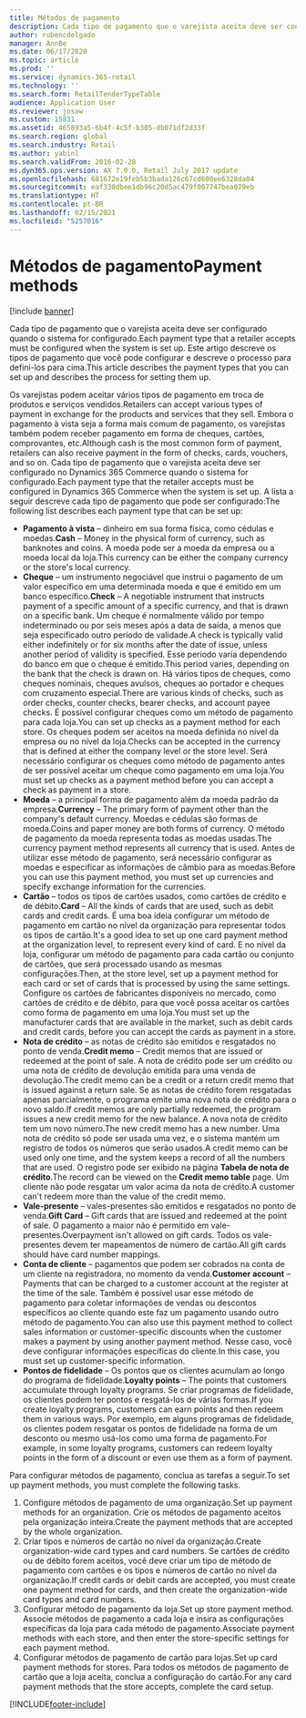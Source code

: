 ```yaml
---
title: Métodos de pagamento
description: Cada tipo de pagamento que o varejista aceita deve ser configurado quando o sistema for configurado. Este artigo descreve os tipos de pagamento que você pode configurar e descreve o processo para defini-los para cima.
author: rubencdelgado
manager: AnnBe
ms.date: 06/17/2020
ms.topic: article
ms.prod: ''
ms.service: dynamics-365-retail
ms.technology: ''
ms.search.form: RetailTenderTypeTable
audience: Application User
ms.reviewer: josaw
ms.custom: 15831
ms.assetid: 465893a5-6b4f-4c5f-b305-db071df2d33f
ms.search.region: global
ms.search.industry: Retail
ms.author: yabinl
ms.search.validFrom: 2016-02-28
ms.dyn365.ops.version: AX 7.0.0, Retail July 2017 update
ms.openlocfilehash: 681672e19feb5b3bada126c67cd600ee6328da04
ms.sourcegitcommit: eaf330dbee1db96c20d5ac479f007747bea079eb
ms.translationtype: HT
ms.contentlocale: pt-BR
ms.lasthandoff: 02/15/2021
ms.locfileid: "5257016"
---
```

# <a name="payment-methods"></a><span data-ttu-id="e2b8e-104">Métodos de pagamento</span><span class="sxs-lookup"><span data-stu-id="e2b8e-104">Payment methods</span></span>

[!include [banner](includes/banner.md)]

<span data-ttu-id="e2b8e-105">Cada tipo de pagamento que o varejista aceita deve ser configurado quando o sistema for configurado.</span><span class="sxs-lookup"><span data-stu-id="e2b8e-105">Each payment type that a retailer accepts must be configured when the system is set up.</span></span> <span data-ttu-id="e2b8e-106">Este artigo descreve os tipos de pagamento que você pode configurar e descreve o processo para defini-los para cima.</span><span class="sxs-lookup"><span data-stu-id="e2b8e-106">This article describes the payment types that you can set up and describes the process for setting them up.</span></span>

<span data-ttu-id="e2b8e-107">Os varejistas podem aceitar vários tipos de pagamento em troca de produtos e serviços vendidos.</span><span class="sxs-lookup"><span data-stu-id="e2b8e-107">Retailers can accept various types of payment in exchange for the products and services that they sell.</span></span> <span data-ttu-id="e2b8e-108">Embora o pagamento à vista seja a forma mais comum de pagamento, os varejistas também podem receber pagamento em forma de cheques, cartões, comprovantes, etc.</span><span class="sxs-lookup"><span data-stu-id="e2b8e-108">Although cash is the most common form of payment, retailers can also receive payment in the form of checks, cards, vouchers, and so on.</span></span> <span data-ttu-id="e2b8e-109">Cada tipo de pagamento que o varejista aceita deve ser configurado no Dynamics 365 Commerce quando o sistema for configurado.</span><span class="sxs-lookup"><span data-stu-id="e2b8e-109">Each payment type that the retailer accepts must be configured in Dynamics 365 Commerce when the system is set up.</span></span> <span data-ttu-id="e2b8e-110">A lista a seguir descreve cada tipo de pagamento que pode ser configurado:</span><span class="sxs-lookup"><span data-stu-id="e2b8e-110">The following list describes each payment type that can be set up:</span></span>

- <span data-ttu-id="e2b8e-111">**Pagamento à vista** – dinheiro em sua forma física, como cédulas e moedas.</span><span class="sxs-lookup"><span data-stu-id="e2b8e-111">**Cash** – Money in the physical form of currency, such as banknotes and coins.</span></span> <span data-ttu-id="e2b8e-112">A moeda pode ser a moeda da empresa ou a moeda local da loja.</span><span class="sxs-lookup"><span data-stu-id="e2b8e-112">This currency can be either the company currency or the store's local currency.</span></span>
- <span data-ttu-id="e2b8e-113">**Cheque** – um instrumento negociável que instrui o pagamento de um valor específico em uma determinada moeda e que é emitido em um banco específico.</span><span class="sxs-lookup"><span data-stu-id="e2b8e-113">**Check** – A negotiable instrument that instructs payment of a specific amount of a specific currency, and that is drawn on a specific bank.</span></span> <span data-ttu-id="e2b8e-114">Um cheque é normalmente válido por tempo indeterminado ou por seis meses após a data de saída, a menos que seja especificado outro período de validade.</span><span class="sxs-lookup"><span data-stu-id="e2b8e-114">A check is typically valid either indefinitely or for six months after the date of issue, unless another period of validity is specified.</span></span> <span data-ttu-id="e2b8e-115">Esse período varia dependendo do banco em que o cheque é emitido.</span><span class="sxs-lookup"><span data-stu-id="e2b8e-115">This period varies, depending on the bank that the check is drawn on.</span></span> <span data-ttu-id="e2b8e-116">Há vários tipos de cheques, como cheques nominais, cheques avulsos, cheques ao portador e cheques com cruzamento especial.</span><span class="sxs-lookup"><span data-stu-id="e2b8e-116">There are various kinds of checks, such as order checks, counter checks, bearer checks, and account payee checks.</span></span> <span data-ttu-id="e2b8e-117">É possível configurar cheques como um método de pagamento para cada loja.</span><span class="sxs-lookup"><span data-stu-id="e2b8e-117">You can set up checks as a payment method for each store.</span></span> <span data-ttu-id="e2b8e-118">Os cheques podem ser aceitos na moeda definida no nível da empresa ou no nível da loja.</span><span class="sxs-lookup"><span data-stu-id="e2b8e-118">Checks can be accepted in the currency that is defined at either the company level or the store level.</span></span> <span data-ttu-id="e2b8e-119">Será necessário configurar os cheques como método de pagamento antes de ser possível aceitar um cheque como pagamento em uma loja.</span><span class="sxs-lookup"><span data-stu-id="e2b8e-119">You must set up checks as a payment method before you can accept a check as payment in a store.</span></span>
- <span data-ttu-id="e2b8e-120">**Moeda** – a principal forma de pagamento além da moeda padrão da empresa.</span><span class="sxs-lookup"><span data-stu-id="e2b8e-120">**Currency** – The primary form of payment other than the company's default currency.</span></span> <span data-ttu-id="e2b8e-121">Moedas e cédulas são formas de moeda.</span><span class="sxs-lookup"><span data-stu-id="e2b8e-121">Coins and paper money are both forms of currency.</span></span> <span data-ttu-id="e2b8e-122">O método de pagamento da moeda representa todas as moedas usadas.</span><span class="sxs-lookup"><span data-stu-id="e2b8e-122">The currency payment method represents all currency that is used.</span></span> <span data-ttu-id="e2b8e-123">Antes de utilizar esse método de pagamento, será necessário configurar as moedas e especificar as informações de câmbio para as moedas.</span><span class="sxs-lookup"><span data-stu-id="e2b8e-123">Before you can use this payment method, you must set up currencies and specify exchange information for the currencies.</span></span>
- <span data-ttu-id="e2b8e-124">**Cartão** – todos os tipos de cartões usados, como cartões de crédito e de débito.</span><span class="sxs-lookup"><span data-stu-id="e2b8e-124">**Card** – All the kinds of cards that are used, such as debit cards and credit cards.</span></span> <span data-ttu-id="e2b8e-125">É uma boa ideia configurar um método de pagamento em cartão no nível da organização para representar todos os tipos de cartão.</span><span class="sxs-lookup"><span data-stu-id="e2b8e-125">It's a good idea to set up one card payment method at the organization level, to represent every kind of card.</span></span> <span data-ttu-id="e2b8e-126">E no nível da loja, configurar um método de pagamento para cada cartão ou conjunto de cartões, que será processado usando as mesmas configurações.</span><span class="sxs-lookup"><span data-stu-id="e2b8e-126">Then, at the store level, set up a payment method for each card or set of cards that is processed by using the same settings.</span></span> <span data-ttu-id="e2b8e-127">Configure os cartões de fabricantes disponíveis no mercado, como cartões de crédito e de débito, para que você possa aceitar os cartões como forma de pagamento em uma loja.</span><span class="sxs-lookup"><span data-stu-id="e2b8e-127">You must set up the manufacturer cards that are available in the market, such as debit cards and credit cards, before you can accept the cards as payment in a store.</span></span>
- <span data-ttu-id="e2b8e-128">**Nota de crédito** – as notas de crédito são emitidos e resgatados no ponto de venda.</span><span class="sxs-lookup"><span data-stu-id="e2b8e-128">**Credit memo** – Credit memos that are issued or redeemed at the point of sale.</span></span> <span data-ttu-id="e2b8e-129">A nota de crédito pode ser um crédito ou uma nota de crédito de devolução emitida para uma venda de devolução.</span><span class="sxs-lookup"><span data-stu-id="e2b8e-129">The credit memo can be a credit or a return credit memo that is issued against a return sale.</span></span> <span data-ttu-id="e2b8e-130">Se as notas de crédito forem resgatadas apenas parcialmente, o programa emite uma nova nota de crédito para o novo saldo.</span><span class="sxs-lookup"><span data-stu-id="e2b8e-130">If credit memos are only partially redeemed, the program issues a new credit memo for the new balance.</span></span> <span data-ttu-id="e2b8e-131">A nova nota de crédito tem um novo número.</span><span class="sxs-lookup"><span data-stu-id="e2b8e-131">The new credit memo has a new number.</span></span> <span data-ttu-id="e2b8e-132">Uma nota de crédito só pode ser usada uma vez, e o sistema mantém um registro de todos os números que serão usados.</span><span class="sxs-lookup"><span data-stu-id="e2b8e-132">A credit memo can be used only one time, and the system keeps a record of all the numbers that are used.</span></span> <span data-ttu-id="e2b8e-133">O registro pode ser exibido na página **Tabela de nota de crédito**.</span><span class="sxs-lookup"><span data-stu-id="e2b8e-133">The record can be viewed on the **Credit memo table** page.</span></span> <span data-ttu-id="e2b8e-134">Um cliente não pode resgatar um valor acima da nota de crédito.</span><span class="sxs-lookup"><span data-stu-id="e2b8e-134">A customer can't redeem more than the value of the credit memo.</span></span>
- <span data-ttu-id="e2b8e-135">**Vale-presente** – vales-presentes são emitidos e resgatados no ponto de venda.</span><span class="sxs-lookup"><span data-stu-id="e2b8e-135">**Gift Card** – Gift cards that are issued and redeemed at the point of sale.</span></span> <span data-ttu-id="e2b8e-136">O pagamento a maior não é permitido em vale-presentes.</span><span class="sxs-lookup"><span data-stu-id="e2b8e-136">Overpayment isn't allowed on gift cards.</span></span> <span data-ttu-id="e2b8e-137">Todos os vale-presentes devem ter mapeamentos de número de cartão.</span><span class="sxs-lookup"><span data-stu-id="e2b8e-137">All gift cards should have card number mappings.</span></span> 
- <span data-ttu-id="e2b8e-138">**Conta de cliente** – pagamentos que podem ser cobrados na conta de um cliente na registradora, no momento da venda.</span><span class="sxs-lookup"><span data-stu-id="e2b8e-138">**Customer account** – Payments that can be charged to a customer account at the register at the time of the sale.</span></span> <span data-ttu-id="e2b8e-139">Também é possível usar esse método de pagamento para coletar informações de vendas ou descontos específicos ao cliente quando este faz um pagamento usando outro método de pagamento.</span><span class="sxs-lookup"><span data-stu-id="e2b8e-139">You can also use this payment method to collect sales information or customer-specific discounts when the customer makes a payment by using another payment method.</span></span> <span data-ttu-id="e2b8e-140">Nesse caso, você deve configurar informações específicas do cliente.</span><span class="sxs-lookup"><span data-stu-id="e2b8e-140">In this case, you must set up customer-specific information.</span></span>
- <span data-ttu-id="e2b8e-141">**Pontos de fidelidade** – Os pontos que os clientes acumulam ao longo do programa de fidelidade.</span><span class="sxs-lookup"><span data-stu-id="e2b8e-141">**Loyalty points** – The points that customers accumulate through loyalty programs.</span></span> <span data-ttu-id="e2b8e-142">Se criar programas de fidelidade, os clientes podem ter pontos e resgatá-los de várias formas.</span><span class="sxs-lookup"><span data-stu-id="e2b8e-142">If you create loyalty programs, customers can earn points and then redeem them in various ways.</span></span> <span data-ttu-id="e2b8e-143">Por exemplo, em alguns programas de fidelidade, os clientes podem resgatar os pontos de fidelidade na forma de um desconto ou mesmo usá-los como uma forma de pagamento.</span><span class="sxs-lookup"><span data-stu-id="e2b8e-143">For example, in some loyalty programs, customers can redeem loyalty points in the form of a discount or even use them as a form of payment.</span></span>

<span data-ttu-id="e2b8e-144">Para configurar métodos de pagamento, conclua as tarefas a seguir.</span><span class="sxs-lookup"><span data-stu-id="e2b8e-144">To set up payment methods, you must complete the following tasks.</span></span>

1. <span data-ttu-id="e2b8e-145">Configure métodos de pagamento de uma organização.</span><span class="sxs-lookup"><span data-stu-id="e2b8e-145">Set up payment methods for an organization.</span></span> <span data-ttu-id="e2b8e-146">Crie os métodos de pagamento aceitos pela organização inteira.</span><span class="sxs-lookup"><span data-stu-id="e2b8e-146">Create the payment methods that are accepted by the whole organization.</span></span>
2. <span data-ttu-id="e2b8e-147">Criar tipos e números de cartão no nível da organização.</span><span class="sxs-lookup"><span data-stu-id="e2b8e-147">Create organization-wide card types and card numbers.</span></span> <span data-ttu-id="e2b8e-148">Se cartões de crédito ou de débito forem aceitos, você deve criar um tipo de método de pagamento com cartões e os tipos e números de cartão no nível da organização.</span><span class="sxs-lookup"><span data-stu-id="e2b8e-148">If credit cards or debit cards are accepted, you must create one payment method for cards, and then create the organization-wide card types and card numbers.</span></span>
3. <span data-ttu-id="e2b8e-149">Configurar método de pagamento da loja.</span><span class="sxs-lookup"><span data-stu-id="e2b8e-149">Set up store payment method.</span></span> <span data-ttu-id="e2b8e-150">Associe métodos de pagamento a cada loja e insira as configurações específicas da loja para cada método de pagamento.</span><span class="sxs-lookup"><span data-stu-id="e2b8e-150">Associate payment methods with each store, and then enter the store-specific settings for each payment method.</span></span>
4. <span data-ttu-id="e2b8e-151">Configurar métodos de pagamento de cartão para lojas.</span><span class="sxs-lookup"><span data-stu-id="e2b8e-151">Set up card payment methods for stores.</span></span> <span data-ttu-id="e2b8e-152">Para todos os métodos de pagamento de cartão que a loja aceita, conclua a configuração do cartão.</span><span class="sxs-lookup"><span data-stu-id="e2b8e-152">For any card payment methods that the store accepts, complete the card setup.</span></span>


[!INCLUDE[footer-include](../includes/footer-banner.md)]